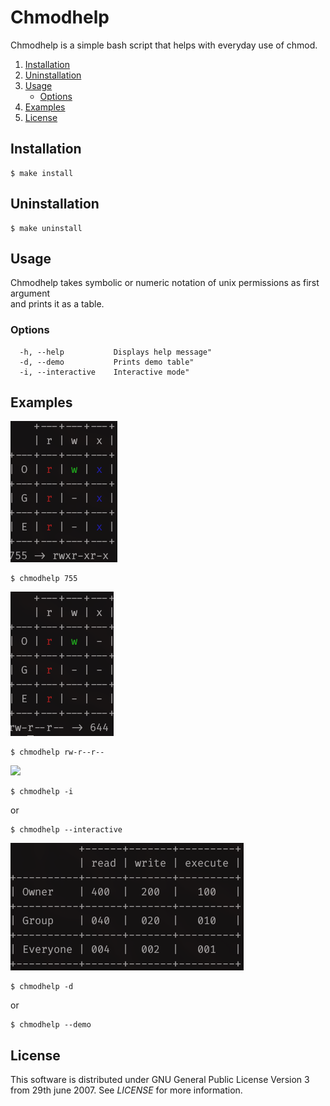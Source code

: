 # Chmodhelp
Chmodhelp is a simple bash script that helps with everyday use of chmod.

1. [Installation](#installation)
2. [Uninstallation](#uninstallation)
3. [Usage](#usage)
    * [Options](#options)
4. [Examples](#examples)
5. [License](#license)

## Installation

```
$ make install
``` 

## Uninstallation

```
$ make uninstall
```

## Usage
Chmodhelp takes symbolic or numeric notation of unix permissions as first argument  
and prints it as a table.

### Options
``` 
  -h, --help           Displays help message"
  -d, --demo           Prints demo table"
  -i, --interactive    Interactive mode"
```

## Examples
![](/images/example1.png)
```
$ chmodhelp 755
```
  

![](/images/example2.png)
```
$ chmodhelp rw-r--r--
```
  

![](/images/example4.gif)
```
$ chmodhelp -i
```
or
```
$ chmodhelp --interactive
```
  

![](/images/example3.png)
```
$ chmodhelp -d
```
or
```
$ chmodhelp --demo
```
  

## License
This software is distributed under GNU General Public License Version 3 from 29th june 2007.
See *LICENSE* for more information.
